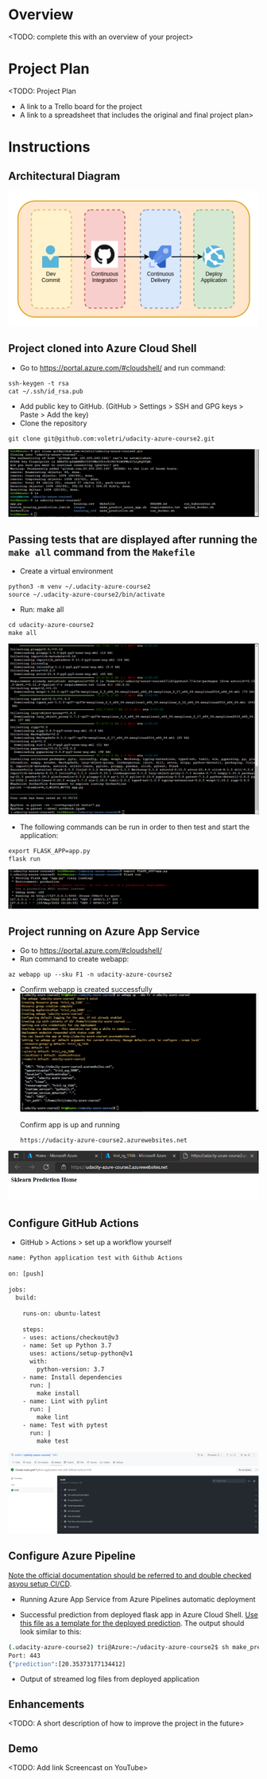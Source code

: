 # Overview

<TODO: complete this with an overview of your project>

# Project Plan
<TODO: Project Plan

* A link to a Trello board for the project
* A link to a spreadsheet that includes the original and final project plan>

# Instructions


## Architectural Diagram
![](images/0_architecture.png)

## Project cloned into Azure Cloud Shell
* Go to https://portal.azure.com/#cloudshell/ and run command:
```
ssh-keygen -t rsa
cat ~/.ssh/id_rsa.pub
```
* Add public key to GitHub. (GitHub > Settings > SSH and GPG keys > Paste > Add the key)
* Clone the repository
```
git clone git@github.com:voletri/udacity-azure-course2.git
```
![](images/2_ssh_git_clone.png)

## Passing tests that are displayed after running the `make all` command from the `Makefile`
* Create a virtual environment
```
python3 -m venv ~/.udacity-azure-course2
source ~/.udacity-azure-course2/bin/activate
```
* Run: make all
```
cd udacity-azure-course2
make all
```
![](images/3_make_all.png)
* The following commands can be run in order to then test and start the application:
```
export FLASK_APP=app.py
flask run
```
![](images/4_app_running_locally.png)
## Project running on Azure App Service
* Go to https://portal.azure.com/#cloudshell/
* Run command to create webapp:
```
az webapp up --sku F1 -n udacity-azure-course2
```
* Confirm webapp is created successfully
![](images/1_create_webapp.png)

    Confirm app is up and running
    ```
    https://udacity-azure-course2.azurewebsites.net
    ```
![](images/5_app_running.png)
## Configure GitHub Actions
* GitHub > Actions > set up a workflow yourself
```
name: Python application test with Github Actions

on: [push]

jobs:
  build:

    runs-on: ubuntu-latest

    steps:
    - uses: actions/checkout@v3
    - name: Set up Python 3.7
      uses: actions/setup-python@v1
      with:
        python-version: 3.7
    - name: Install dependencies
      run: |
        make install
    - name: Lint with pylint
      run: |
        make lint
    - name: Test with pytest
      run: |
        make test
```
![](images/6_Github_action.png)
## Configure Azure Pipeline
[Note the official documentation should be referred to and double checked asyou setup CI/CD](https://docs.microsoft.com/en-us/azure/devops/pipelinesecosystems/python-webapp?view=azure-devops).

* Running Azure App Service from Azure Pipelines automatic deployment

* Successful prediction from deployed flask app in Azure Cloud Shell.  [Use this file as a template for the deployed prediction](https://github.com/udacity/nd082-Azure-Cloud-DevOps-Starter-Code/blob/master/C2-AgileDevelopmentwithAzure/project/starter_files/flask-sklearn/make_predict_azure_app.sh).
The output should look similar to this:

```bash
(.udacity-azure-course2) tri@Azure:~/udacity-azure-course2$ sh make_predict_azure_app.sh
Port: 443
{"prediction":[20.35373177134412]
```

* Output of streamed log files from deployed application

> 

## Enhancements

<TODO: A short description of how to improve the project in the future>

## Demo 

<TODO: Add link Screencast on YouTube>


